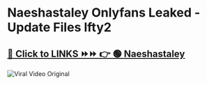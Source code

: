 
 # Naeshastaley Onlyfans Leaked - Update Files lfty2

## <h2><a href="https://clipsfans.com/Naeshastaley&ref=git">🔗 Click to LINKS ⏩⏩ 👉 🟢 Naeshastaley </a></h2>

<a href="https://clipsfans.com/Naeshastaley&ref=git" rel="nofollow" data-target="animated-image.originalLink"><img src="https://i.ibb.co.com/xMMVF88/686577567.gif" alt="Viral Video Original" style="max-width: 100%; display: inline-block;" data-target="animated-image.originalImage"></a>

